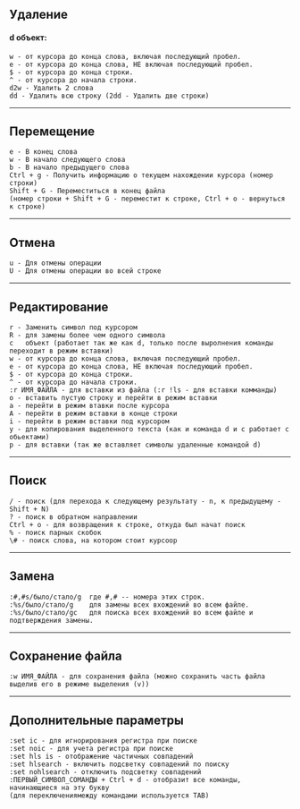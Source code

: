 Удаление
---------------------
#### d   объект:
    w - от курсора до конца слова, включая последующий пробел.
    e - от курсора до конца слова, НЕ включая последующий пробел.
    $ - от курсора до конца строки.
    ^ - от курсора до начала строки.
    d2w - Удалить 2 слова
    dd - Удалить всю строку (2dd - Удалить две строки)
---------------------
Перемещение
---------------------
    e - В конец слова
    w - В начало следующего слова
    b - В начало предыдущего слова
    Ctrl + g - Получить информацию о текущем нахождении курсора (номер строки)
    Shift + G - Переместиться в конец файла 
    (номер строки + Shift + G - переместит к строке, Ctrl + o - вернуться к строке)
---------------------
Отмена
---------------------
    u - Для отмены операции
    U - Для отмены операции во всей строке
---------------------
Редактирование
---------------------
    r - Заменить символ под курсором
    R - для замены более чем одного символа
    c   объект (работает так же как d, только после выролнения команды переходит в режим вставки)
    w - от курсора до конца слова, включая последующий пробел.
    e - от курсора до конца слова, НЕ включая последующий пробел.
    $ - от курсора до конца строки.
    ^ - от курсора до начала строки.
    :r ИМЯ_ФАЙЛА - для вставки из файла (:r !ls - для вставки комманды)
    o - вставить пустую строку и перейти в режим вставки
    a - перейти в режим втавки после курсора
    A - перейти в режим вставки в конце строки
    i - перейти в режим вставки под курсором
    y - для копирования выделенного текста (как и команда d и c работает с обьектами)
    p - для вставки (так же вставляет символы удаленные командой d)
---------------------
Поиск
---------------------
    / - поиск (для перехода к следующему результату - n, к предыдущему - Shift + N) 
    ? - поиск в обратном направлении
    Ctrl + o - для возвращения к строке, откуда был начат поиск
    % - поиск парных скобок
    \# - поиск слова, на котором стоит курсоор
---------------------
Замена
---------------------
    :#,#s/было/стало/g  где #,# -- номера этих строк.
    :%s/было/стало/g    для замены всех вхождений во всем файле.
    :%s/было/стало/gc   для поиска всех вхождений во всем файле и подтверждения замены.
---------------------
Сохранение файла
---------------------
    :w ИМЯ_ФАЙЛА - для сохранения файла (можно сохранить часть файла выделив его в режиме выделения (v))
---------------------
Дополнительные параметры
---------------------
    :set ic - для игнорирования регистра при поиске
    :set noic - для учета регистра при поиске
    :set hls is - отображение частичных совпадений
    :set hlsearch - включить подсветку совпадений по поиску
    :set nohlsearch - отключить подсветку совпадений
    :ПЕРВЫЙ_СИМВОЛ_СОМАНДЫ + Ctrl + d - отобразит все команды, начинающиеся на эту букву
    (для переключениямежду командами используется TAB)
